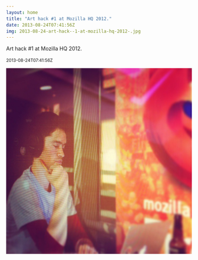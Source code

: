 ```yaml
---
layout: home
title: "Art hack #1 at Mozilla HQ 2012."
date: 2013-08-24T07:41:56Z
img: 2013-08-24-art-hack--1-at-mozilla-hq-2012-.jpg
---
```


Art hack #1 at Mozilla HQ 2012.

<small>2013-08-24T07:41:56Z</small>

![Art hack #1 at Mozilla HQ 2012.](2013-08-24-art-hack--1-at-mozilla-hq-2012-.jpg)
